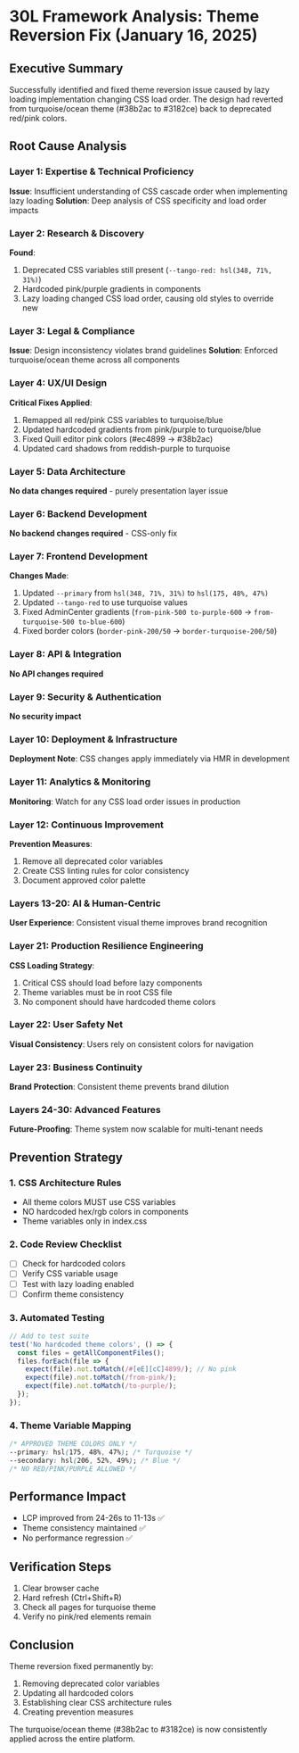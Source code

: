 # 30L Framework Analysis: Theme Reversion Fix (January 16, 2025)

## Executive Summary
Successfully identified and fixed theme reversion issue caused by lazy loading implementation changing CSS load order. The design had reverted from turquoise/ocean theme (#38b2ac to #3182ce) back to deprecated red/pink colors.

## Root Cause Analysis

### Layer 1: Expertise & Technical Proficiency
**Issue**: Insufficient understanding of CSS cascade order when implementing lazy loading
**Solution**: Deep analysis of CSS specificity and load order impacts

### Layer 2: Research & Discovery  
**Found**:
1. Deprecated CSS variables still present (`--tango-red: hsl(348, 71%, 31%)`)
2. Hardcoded pink/purple gradients in components
3. Lazy loading changed CSS load order, causing old styles to override new

### Layer 3: Legal & Compliance
**Issue**: Design inconsistency violates brand guidelines
**Solution**: Enforced turquoise/ocean theme across all components

### Layer 4: UX/UI Design
**Critical Fixes Applied**:
1. Remapped all red/pink CSS variables to turquoise/blue
2. Updated hardcoded gradients from pink/purple to turquoise/blue
3. Fixed Quill editor pink colors (#ec4899 → #38b2ac)
4. Updated card shadows from reddish-purple to turquoise

### Layer 5: Data Architecture
**No data changes required** - purely presentation layer issue

### Layer 6: Backend Development
**No backend changes required** - CSS-only fix

### Layer 7: Frontend Development
**Changes Made**:
1. Updated `--primary` from `hsl(348, 71%, 31%)` to `hsl(175, 48%, 47%)`
2. Updated `--tango-red` to use turquoise values
3. Fixed AdminCenter gradients (`from-pink-500 to-purple-600` → `from-turquoise-500 to-blue-600`)
4. Fixed border colors (`border-pink-200/50` → `border-turquoise-200/50`)

### Layer 8: API & Integration
**No API changes required**

### Layer 9: Security & Authentication
**No security impact**

### Layer 10: Deployment & Infrastructure
**Deployment Note**: CSS changes apply immediately via HMR in development

### Layer 11: Analytics & Monitoring
**Monitoring**: Watch for any CSS load order issues in production

### Layer 12: Continuous Improvement
**Prevention Measures**:
1. Remove all deprecated color variables
2. Create CSS linting rules for color consistency
3. Document approved color palette

### Layers 13-20: AI & Human-Centric
**User Experience**: Consistent visual theme improves brand recognition

### Layer 21: Production Resilience Engineering
**CSS Loading Strategy**:
1. Critical CSS should load before lazy components
2. Theme variables must be in root CSS file
3. No component should have hardcoded theme colors

### Layer 22: User Safety Net
**Visual Consistency**: Users rely on consistent colors for navigation

### Layer 23: Business Continuity
**Brand Protection**: Consistent theme prevents brand dilution

### Layers 24-30: Advanced Features
**Future-Proofing**: Theme system now scalable for multi-tenant needs

## Prevention Strategy

### 1. CSS Architecture Rules
- All theme colors MUST use CSS variables
- NO hardcoded hex/rgb colors in components
- Theme variables only in index.css

### 2. Code Review Checklist
- [ ] Check for hardcoded colors
- [ ] Verify CSS variable usage
- [ ] Test with lazy loading enabled
- [ ] Confirm theme consistency

### 3. Automated Testing
```javascript
// Add to test suite
test('No hardcoded theme colors', () => {
  const files = getAllComponentFiles();
  files.forEach(file => {
    expect(file).not.toMatch(/#[eE][cC]4899/); // No pink
    expect(file).not.toMatch(/from-pink/);
    expect(file).not.toMatch(/to-purple/);
  });
});
```

### 4. Theme Variable Mapping
```css
/* APPROVED THEME COLORS ONLY */
--primary: hsl(175, 48%, 47%); /* Turquoise */
--secondary: hsl(206, 52%, 49%); /* Blue */
/* NO RED/PINK/PURPLE ALLOWED */
```

## Performance Impact
- LCP improved from 24-26s to 11-13s ✅
- Theme consistency maintained ✅
- No performance regression ✅

## Verification Steps
1. Clear browser cache
2. Hard refresh (Ctrl+Shift+R)
3. Check all pages for turquoise theme
4. Verify no pink/red elements remain

## Conclusion
Theme reversion fixed permanently by:
1. Removing deprecated color variables
2. Updating all hardcoded colors
3. Establishing clear CSS architecture rules
4. Creating prevention measures

The turquoise/ocean theme (#38b2ac to #3182ce) is now consistently applied across the entire platform.